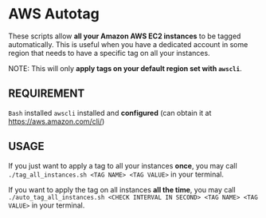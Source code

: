 AWS Autotag
=====
These scripts allow **all your Amazon AWS EC2 instances** to be tagged automatically. This is useful when you have a dedicated account in some region that needs to have a specific tag on all your instances.

NOTE: This will only **apply tags on your default region set with `awscli`**.

REQUIREMENT
-----

`Bash` installed
`awscli` installed and **configured** (can obtain it at https://aws.amazon.com/cli/)

USAGE
-----
If you just want to apply a tag to all your instances **once**, you may call `./tag_all_instances.sh <TAG NAME> <TAG VALUE>` in your terminal.

If you want to apply the tag on all instances **all the time**, you may call `./auto_tag_all_instances.sh <CHECK INTERVAL IN SECOND> <TAG NAME> <TAG VALUE>` in your terminal.